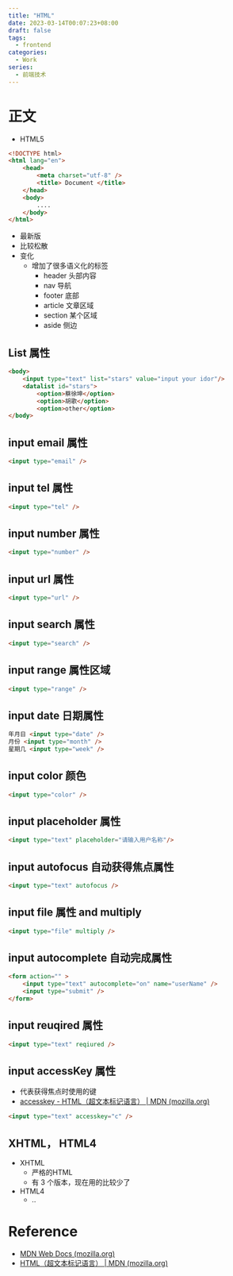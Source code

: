 ```yaml
---
title: "HTML"
date: 2023-03-14T00:07:23+08:00
draft: false
tags:
  - frontend
categories:
  - Work
series:
  - 前端技术
---
```

# 正文
- HTML5
```html
<!DOCTYPE html>
<html lang="en">
	<head>
		<meta charset="utf-8" />
		<title> Document </title>
	</head>
	<body>
		....
	</body>
</html>
```
- 最新版
- 比较松散 
- 变化
	- 增加了很多语义化的标签
		- header 头部内容
		- nav 导航
		- footer 底部
		- article 文章区域
		- section 某个区域
		- aside 侧边 

## List 属性

```html
<body>
	<input type="text" list="stars" value="input your idor"/>
	<datalist id="stars">
		<option>蔡徐坤</option>
		<option>胡歌</option>
		<option>other</option>
</body>
```
##  input email 属性

```html
<input type="email" /> 
```
## input tel 属性
```html
<input type="tel" />
```

## input number 属性
```html
<input type="number" />
```

## input url 属性
```html
<input type="url" />
```
## input search 属性
```html
<input type="search" />
```

## input range 属性区域
```html
<input type="range" />
```

## input date 日期属性
```html
年月日 <input type="date" />
月份 <input type="month" />
星期几 <input type="week" />
```
## input color 颜色
```html
<input type="color" /> 
```
## input placeholder 属性
```html
<input type="text" placeholder="请输入用户名称"/>
```
## input autofocus 自动获得焦点属性
```html
<input type="text" autofocus /> 
```
## input file 属性 and multiply
```html
<input type="file" multiply />
```
## input autocomplete 自动完成属性
```html
<form action="" >
	<input type="text" autocomplete="on" name="userName" />
	<input type="submit" />
</form>
```
## input reuqired 属性
```html
<input type="text" reqiured />
```

## input accessKey 属性 
- 代表获得焦点时使用的键
- [accesskey - HTML（超文本标记语言） | MDN (mozilla.org)](https://developer.mozilla.org/zh-CN/docs/Web/HTML/Global_attributes/accesskey)
```html
<input type="text" accesskey="c" />
```
##  XHTML， HTML4
- XHTML
	- 严格的HTML
	- 有 3 个版本，现在用的比较少了
- HTML4
	- .. 


# Reference
- [MDN Web Docs (mozilla.org)](https://developer.mozilla.org/zh-CN/)
- [HTML（超文本标记语言） | MDN (mozilla.org)](https://developer.mozilla.org/zh-CN/docs/Web/HTML)